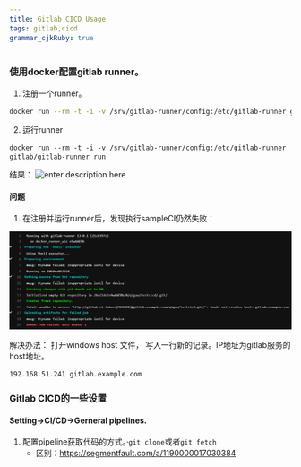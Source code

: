 ```yaml
---
title: Gitlab CICD Usage 
tags: gitlab,cicd
grammar_cjkRuby: true
---
```


### 使用docker配置gitlab runner。
1. 注册一个runner。

 ```sh
 docker run --rm -t -i -v /srv/gitlab-runner/config:/etc/gitlab-runner gitlab/gitlab-runner register
 ```
 2. 运行runner

```
docker run --rm -t -i -v /srv/gitlab-runner/config:/etc/gitlab-runner gitlab/gitlab-runner run
```
结果：
![enter description here](https://raw.githubusercontent.com/110011010/StoryNoteRepo/master/StoryNoteImg/1591428174705.png_6)
#### 问题
1. 在注册并运行runner后，发现执行sampleCI仍然失败：

![](./images/1591428256225.png)

解决办法： 打开windows host 文件， 写入一行新的记录。IP地址为gitlab服务的host地址。
```
192.168.51.241 gitlab.example.com
```

### Gitlab CICD的一些设置

#### Setting->CI/CD->Gerneral pipelines.
1. 配置pipeline获取代码的方式。·`git clone`或者`git fetch`
	* 区别：https://segmentfault.com/a/1190000017030384

		